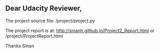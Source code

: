 ## Dear Udacity Reviewer, ##

The project source file: /project/project.py

The project report is at: http://sinanh.github.io/Project2_Report.html
or /project/ProjectReport.html

Thanks
Sinan
